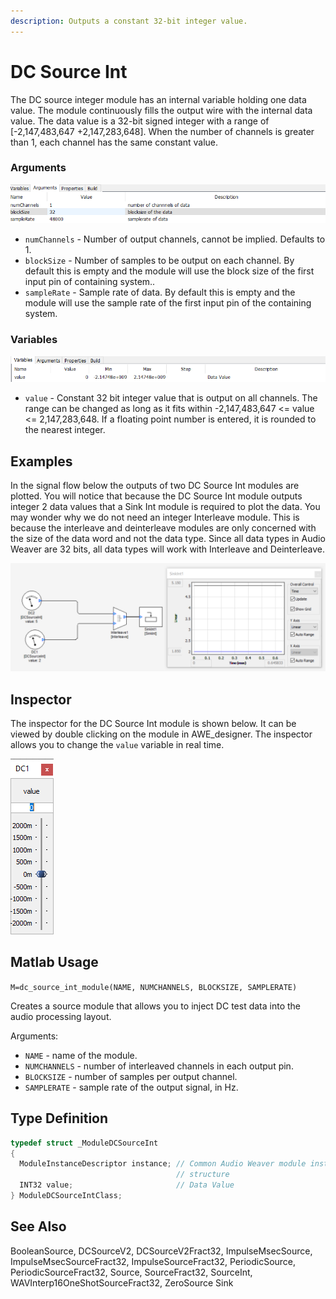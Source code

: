 ```yaml
---
description: Outputs a constant 32-bit integer value.
---
```


# DC Source Int

The DC source integer module has an internal variable holding one data value. The module continuously fills the output wire with the internal data value. The data value is a 32-bit signed integer with a range of \[-2,147,483,647 +2,147,283,648\]. When the number of channels is greater than 1, each channel has the same constant value.

### Arguments

![](../../../.gitbook/assets/0%20%2816%29.png)

* `numChannels` - Number of output channels, cannot be implied. Defaults to 1.
* `blockSize` - Number of samples to be output on each channel. By default this is empty and the module will use the block size of the first input pin of containing system..
* `sampleRate` - Sample rate of data. By default this is empty and the module will use the sample rate of the first input pin of the containing system.

### Variables

![](../../../.gitbook/assets/1%20%2815%29.png)

* `value` - Constant 32 bit integer value that is output on all channels. The range can be changed as long as it fits within -2,147,483,647 &lt;= value &lt;= 2,147,283,648. If a floating point number is entered, it is rounded to the nearest integer.

## Examples

In the signal flow below the outputs of two DC Source Int modules are plotted. You will notice that because the DC Source Int module outputs integer 2 data values that a Sink Int module is required to plot the data. You may wonder why we do not need an integer Interleave module. This is because the interleave and deinterleave modules are only concerned with the size of the data word and not the data type. Since all data types in Audio Weaver are 32 bits, all data types will work with Interleave and Deinterleave.

![](../../../.gitbook/assets/2%20%2816%29.png)

## Inspector

The inspector for the DC Source Int module is shown below. It can be viewed by double clicking on the module in AWE\_designer. The inspector allows you to change the `value` variable in real time.

![](../../../.gitbook/assets/3%20%2814%29.png)

## Matlab Usage

`M=dc_source_int_module(NAME, NUMCHANNELS, BLOCKSIZE, SAMPLERATE)`

Creates a source module that allows you to inject DC test data into the audio processing layout.

Arguments:

* `NAME` - name of the module.
* `NUMCHANNELS` - number of interleaved channels in each output pin.
* `BLOCKSIZE` - number of samples per output channel.
* `SAMPLERATE` - sample rate of the output signal, in Hz.

## Type Definition

```cpp
typedef struct _ModuleDCSourceInt
{
  ModuleInstanceDescriptor instance; // Common Audio Weaver module instance
                                     // structure
  INT32 value;                       // Data Value
} ModuleDCSourceIntClass;
```

## See Also

BooleanSource, DCSourceV2, DCSourceV2Fract32, ImpulseMsecSource, ImpulseMsecSourceFract32, ImpulseSourceFract32, PeriodicSource, PeriodicSourceFract32, Source, SourceFract32, SourceInt, WAVInterp16OneShotSourceFract32, ZeroSource Sink

